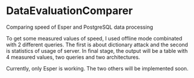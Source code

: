 DataEvaluationComparer
======================

Comparing speed of Esper and PostgreSQL data processing

To get some measured values of speed, I used offline mode combinated with 2 different queries. The first is about dictionary attack and the second is statistics of usage of server. In final stage, the output will be a table with 4 measured values, two queries and two architectures.

Currently, only Esper is working. The two others will be implemented soon.
